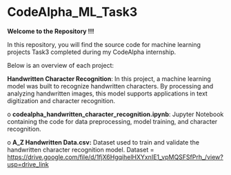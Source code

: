 # CodeAlpha_ML_Task3

**Welcome to the Repository !!!**

In this repository, you will find the source code for machine learning projects Task3 completed during my CodeAlpha internship.

Below is an overview of each project:

**Handwritten Character Recognition**: In this project, a machine learning model was built to recognize handwritten characters. By processing and analyzing handwritten images, this model supports applications in text digitization and character recognition.

o **codealpha_handwritten_character_recognition.ipynb**: Jupyter Notebook containing the code for data preprocessing, model training, and character recognition.

o **A_Z Handwritten Data.csv:** Dataset used to train and validate the handwritten character recognition model.
Dataset = https://drive.google.com/file/d/1fjX6HgqihelHXYxnIE1_vpMQSFSfPrh_/view?usp=drive_link


